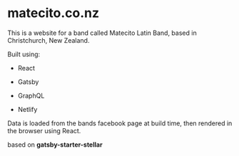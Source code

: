 # matecito.co.nz

This is a website for a band called Matecito Latin Band, based in Christchurch, New Zealand.

Built using:

* React

* Gatsby

* GraphQL

* Netlify

Data is loaded from the bands facebook page at build time, then rendered in the browser using React.

based on **gatsby-starter-stellar**
